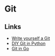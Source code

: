 # Git


## Links
- [Write yourself a Git](https://wyag.thb.lt/)
- [DIY Git in Python](https://www.leshenko.net/p/ugit/)
- [Git in Go](https://github.com/go-git/go-git)
